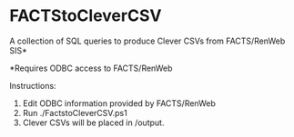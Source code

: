 # FACTStoCleverCSV

A collection of SQL queries to produce Clever CSVs from FACTS/RenWeb SIS*

*Requires ODBC access to FACTS/RenWeb

Instructions:
1. Edit ODBC information provided by FACTS/RenWeb
2. Run ./FactstoCleverCSV.ps1
3. Clever CSVs will be placed in /output.
